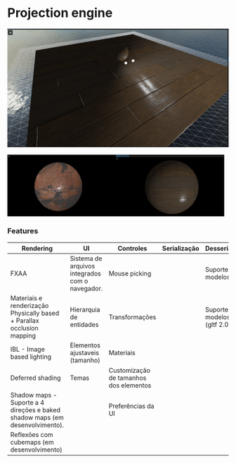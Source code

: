 # Projection engine

![Demo2](https://github.com/projection-engine/.github/blob/main/PBRv3.png?raw=true)

<div style="display: flex;">
  <img src="https://github.com/projection-engine/.github/blob/main/PBRv1.png?raw=true" alt="demo" style="width: 49%;"/>
  <img src="https://github.com/projection-engine/.github/blob/main/PBRv2.png?raw=true"   alt="demo" style="width: 49%;"/>
</div>

### Features

| Rendering                                                                    | UI                                              | Controles                              | Serialização | Desserialização                    | Outros                    |
|------------------------------------------------------------------------------|-------------------------------------------------|----------------------------------------|--------------|------------------------------------|---------------------------|
| FXAA                                                                         | Sistema de arquivos integrados com o navegador. | Mouse picking                          |              | Suporte a modelos .obj             | Simulação de gravidade    |
| Materiais e renderização Physically based + Parallax occlusion mapping       | Hierarquia de entidades                         | Transformações                         |              | Suporte a modelos .glTF (gltf 2.0) | Colisão com mesh esférica |
| IBL - Image based lighting                                                   | Elementos ajustaveis (tamanho)                  | Materiais                              |              |                                    |                           |
| Deferred shading                                                             | Temas                                           | Customização de tamanhos dos elementos |              |                                    |                           |
| Shadow maps - Suporte a 4 direções e baked shadow maps (em desenvolvimento). |                                                 | Preferências da UI                     |              |                                    |                           |
| Reflexões com cubemaps (em desenvolvimento)                                  |                                                 |                                        |              |                                    |                           |
